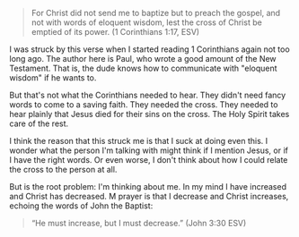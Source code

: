 > For Christ did not send me to baptize but to preach the gospel, and not with words of eloquent wisdom, lest the cross of Christ be emptied of its power. (1 Corinthians 1:17, ESV)

I was struck by this verse when I started reading 1 Corinthians again not too long ago. The author here is Paul, who wrote a good amount of the New Testament. That is, the dude knows how to communicate with "eloquent wisdom" if he wants to.

But that's not what the Corinthians needed to hear. They didn't need fancy words to come to a saving faith. They needed the cross. They needed to hear plainly that Jesus died for their sins on the cross. The Holy Spirit takes care of the rest.

I think the reason that this struck me is that I suck at doing even this. I wonder what the person I'm talking with might think if I mention Jesus, or if I have the right words. Or even worse, I don't think about how I could relate the cross to the person at all.

But is the root problem: I'm thinking about me. In my  mind I have increased and Christ has decreased. M prayer is that I decrease and Christ increases, echoing the words of John the Baptist:

> “He must increase, but I must decrease.” (John 3:30 ESV)
